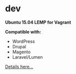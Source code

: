 dev
====

**Ubuntu 15.04 LEMP for Vagrant**

**Compatible with:**

* WordPress
* Drupal
* Magento
* Laravel/Lumen

[Details here...](http://o3w.in/dev_vm)
